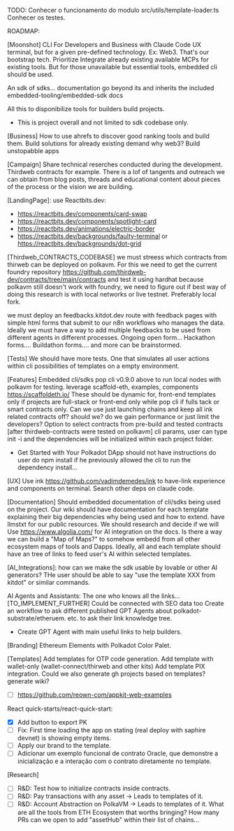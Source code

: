 TODO:
Conhecer o funcionamento do modulo src/utils/template-loader.ts
Conhecer os testes.

ROADMAP:

[Moonshot]
CLI For Developers and Business with Claude Code UX terminal, but for a given pre-defined technology.
Ex: Web3. That's our bootstrap tech.
Prioritize Integrate already existing available MCPs for existing tools. But for those unavailable but essential tools, embedded cli should be used.

An sdk of sdks...
documentation go beyond its and inherits the included embedded-tooling/embedded-sdk docs

All this to disponibilize tools for builders build projects.

- This is project overall and not limited to sdk codebase only.

[Business]
How to use ahrefs to discover good ranking tools and build them.
Build solutions for already existing demand
why web3? Build unstopabble apps

[Campaign]
Share technical reserches conducted during the development. Thirdweb contracts for example. There is a lof of tangents and outreach we can obtain from blog posts, threads and educational content about pieces of the process or the vision we are building.

[LandingPage]:
use Reactbits.dev:

- https://reactbits.dev/components/card-swap
- https://reactbits.dev/components/spotlight-card
- https://reactbits.dev/animations/electric-border
- https://reactbits.dev/backgrounds/faulty-terminal or https://reactbits.dev/backgrounds/dot-grid

[Thirdweb_CONTRACTS_CODEBASE]
we must streess which contracts from thirweb can be deployed on polkavm. For this we need to get the current foundry repository https://github.com/thirdweb-dev/contracts/tree/main/contracts and test it using hardhat because polkavm still doesn't work with foundry, we need to figure out if best way of doing this research is with local networks or live testnet. Preferably local fork.

we must deploy an feedbacks.kitdot.dev route with feedback pages with simple html forms that submit to our n8n workflows who manages the data.
Ideally we must have a way to add multiple feedbacks to be used from different agents in different processes.
Ongoing open form...
Hackathon forms....
Buildathon forms....
and more can be brainstormed.

[Tests]
We should have more tests. One that simulates all user actions within cli possibilities of templates on a empty environment.

[Features]
Embedded cli/sdks
pop cli v0.9.0 above to run local nodes with polkavm for testing.
leverage scaffold-eth, examples, components https://scaffoldeth.io/
These should be dynamic for, front-end templates only if projects are full-stack or front-end only while pop cli if fulls tack or smart contracts only.
Can we use just launching chains and keep all ink related contracts off? should we? do we gain performance or just limit the developers?
Option to select contracts from pre-build and tested contracts [after thirdweb-contracts were tested on polkavm]
cli params, user can type init -i and the dependencies will be initialized within each project folder.

- Get Started with Your Polkadot DApp should not have instructions do user do npm install if he previously allowed the cli to run the dependency install...

[UX]
Use ink https://github.com/vadimdemedes/ink to have-link experience and components on terminal. Search other deps on claude code.

[Documentation]
Should embedded documentation of cli/sdks being used on the project.
Our wiki should have documentation for each template explaining their big dependencies why being used and how to extend.
have llmstxt for our public resources.
We should research and decide if we will Use https://www.algolia.com/ for AI integration on the docs.
Is there a way we can build a "Map of Maps?" to somehow embedd from all other ecosystem maps of tools and Dapps.
Ideally, all and each template should have an tree of links to feed user's AI within selected templates.

[AI_Integrations]:
how can we make the sdk usable by lovable or other AI generators? THe user should be able to say "use the template XXX from kitdot" or similar commands.

AI Agents and Assistants:
The one who knows all the links...
[TO_IMPLEMENT_FURTHER] Could be connected with SEO data too
Create an workflow to ask different published GPT Agents about polkadot-substrate/etheruem. etc. to ask their link knowledge tree.

- Create GPT Agent with main useful links to help builders.

[Branding]
Ethereum Elements with Polkadot Color Palet.

[Templates]
Add templates for OTP code generation.
Add template with wallet-only (wallet-connect/thirweb and other kits)
Add template PIX integration.
Could we also generate gh projects based on templates? generate wiki?

- [ ] https://github.com/reown-com/appkit-web-examples

React quick-starts/react-quick-start:

- [x] Add button to export PK
- [ ] Fix: First time loading the app on stating (real deploy with saphire devnet) is showing empty items.
- [ ] Apply our brand to the template.
- [ ] Adicionar um exemplo funcional de contrato Oracle, que demonstre a inicialização e a interação com o contrato diretamente no template.

[Research]

- [ ] R&D: Test how to initialize contracts inside contracts.
- [ ] R&D: Pay transactions with any asset -> Leads to templates of it.
- [ ] R&D: Account Abstraction on PolkaVM -> Leads to templates of it.
      What are all the tools from ETH Ecosystem that worths bringing? How many PRs can we open to add "assetHub" within their list of chains...
